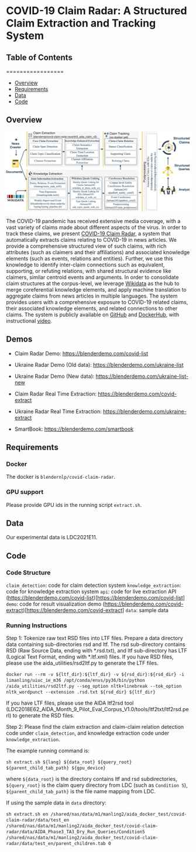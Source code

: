 # COVID-19 Claim Radar: A Structured Claim Extraction and Tracking System

## Table of Contents
=================
  * [Overview](#overview)
  * [Requirements](#requirements)
  * [Data](#data)
  * [Code](#code)

## Overview

<p align="center">
  <img src="overview.png" alt="Photo" style="width="100%;"/>
</p>

The COVID-19 pandemic has received extensive media coverage, with a vast variety of claims made about different aspects of the virus. In order to track these claims,  we present [COVID-19 Claim Radar](https://blenderdemo.com/covid-list), a system that automatically extracts claims relating to COVID-19 in news articles.
We provide a comprehensive structured view of such claims, with rich attributes (such as claimers and their affiliations) and associated knowledge elements (such as events, relations and entities). 
Further, we use this knowledge to identify inter-claim connections such as equivalent, supporting, or refuting relations, with shared structural evidence like  claimers, similar centroid events and arguments. 
In order to consolidate claim structures at the corpus-level, we leverage [Wikidata](https://www.wikidata.org) as the hub to merge coreferential knowledge elements, and apply machine translation to aggregate claims from news articles in multiple languages. The system provides users with a comprehensive exposure to COVID-19 related claims, their associated knowledge elements, and related connections to other claims. 
The system is publicly available on [GitHub](https://github.com/uiucnlp/covid-claim-radar) and [DockerHub](https://hub.docker.com/repository/docker/blendernlp/covid-claim-radar), with instructional [video](http://blender.cs.illinois.edu/aida/covid_claim_radar.mp4).

## Demos

- Claim Radar Demo: https://blenderdemo.com/covid-list
- Ukraine Radar Demo (Old data): https://blenderdemo.com/ukraine-list
- Ukraine Radar Demo (New data): https://blenderdemo.com/ukraine-list-new

- Claim Radar Real Time Extraction: https://blenderdemo.com/covid-extract
- Ukraine Radar Real Time Extraction: https://blenderdemo.com/ukraine-extract

- SmartBook: https://blenderdemo.com/smartbook


## Requirements

### Docker
The docker is `blendernlp/covid-claim-radar`. 

### GPU support
Please provide GPU ids in the running script `extract.sh`.

## Data

Our experimental data is LDC2021E11. 

## Code

### Code Structure

`claim_detection`: code for claim detection system
`knowledge_extraction`: code for knowledge extraction system
`api`: code for live extraction API (https://blenderdemo.com/covid-list)[https://blenderdemo.com/covid-list]
`demo`: code for result visualization demo (https://blenderdemo.com/covid-extract)[https://blenderdemo.com/covid-extract]
`data`: sample data

### Running Instructions

Step 1:
Tokenize raw text RSD files into LTF files. 
Prepare a data directory data containing sub-directories rsd and ltf. The rsd sub-directory contains RSD (Raw Source Data, ending with *.rsd.txt), and ltf sub-directory has LTF (Logical Text Format, ending with *.ltf.xml) files.
If you have RSD files, please use the aida_utilities/rsd2ltf.py to generate the LTF files.
```
docker run --rm -v ${ltf_dir}:${ltf_dir} -v ${rsd_dir}:${rsd_dir} -i limanling/uiuc_ie_m36 /opt/conda/envs/py36/bin/python /aida_utilities/rsd2ltf.py --seg_option nltk+linebreak --tok_option nltk_wordpunct --extension .rsd.txt ${rsd_dir} ${ltf_dir}
```
If you have LTF files, please use the AIDA ltf2rsd tool (LDC2018E62_AIDA_Month_9_Pilot_Eval_Corpus_V1.0/tools/ltf2txt/ltf2rsd.perl) to generate the RSD files.

Step 2:
Please find the claim extraction and claim-claim relation detection code under `claim_detection`, and knowledge extraction code under `knowledge_extraction`. 

The example running command is:
```
sh extract.sh ${lang} ${data_root} ${query_root} ${parent_child_tab_path} ${gpu_device}
```
where `${data_root}` is the directory contains ltf and rsd subdirectories, `${query_root}` is the claim query directory from LDC (such as `Condition 5`), `${parent_child_tab_path}` is the file name mapping from LDC.

If using the sample data in `data` directory: 
```
sh extract.sh en /shared/nas/data/m1/manling2/aida_docker_test/covid-claim-radar/data/test_en /shared/nas/data/m1/manling2/aida_docker_test/covid-claim-radar/data/AIDA_Phase3_TA3_Dry_Run_Queries/Condition5 /shared/nas/data/m1/manling2/aida_docker_test/covid-claim-radar/data/test_en/parent_children.tab 0
```
